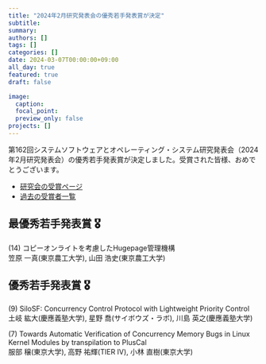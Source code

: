 ```yaml
---
title: "2024年2月研究発表会の優秀若手発表賞が決定"
subtitle:
summary:
authors: []
tags: []
categories: []
date: 2024-03-07T00:00:00+09:00
all_day: true
featured: true
draft: false

image:
  caption:
  focal_point:
  preview_only: false
projects: []
---
```

第162回システムソフトウェアとオペレーティング・システム研究発表会（2024年2月研究発表会）の優秀若手発表賞が決定しました。受賞された皆様、おめでとうございます。

- [研究会の受賞ページ](/event/sigos2024-02#award)
- [過去の受賞者一覧](/award/best-young-present/)

## 最優秀若手発表賞 🎖️
(14) コピーオンライトを考慮したHugepage管理機構<br>
笠原 一真(東京農工大学), 山田 浩史(東京農工大学)

## 優秀若手発表賞 🎖️
(9) SiloSF: Concurrency Control Protocol with Lightweight Priority Control<br>
土岐 紘大(慶應義塾大学), 星野 喬(サイボウズ・ラボ), 川島 英之(慶應義塾大学)

(7) Towards Automatic Verification of Concurrency Memory Bugs in Linux Kernel Modules by transpilation to PlusCal<br>
服部 穣(東京大学), 高野 祐輝(TIER IV), 小林 直樹(東京大学)
